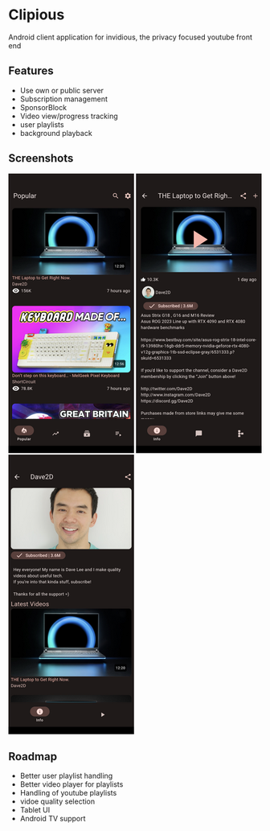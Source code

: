 # Clipious

Android client application for invidious, the privacy focused youtube front end

## Features

- Use own or public  server
- Subscription management
- SponsorBlock
- Video view/progress tracking
- user playlists
- background playback

## Screenshots

[![Video list](./screenshots/video-list_small.png)](./screenshots/video-list.png)
[![Video details](./screenshots/video-details_small.png)](./screenshots/video-details.png)
[![Channel](./screenshots/channel_small.png)](./screenshots/channel.png)

## Roadmap

- Better user playlist handling
- Better video player for playlists
- Handling of youtube playlists
- vidoe quality selection
- Tablet UI
- Android TV support

